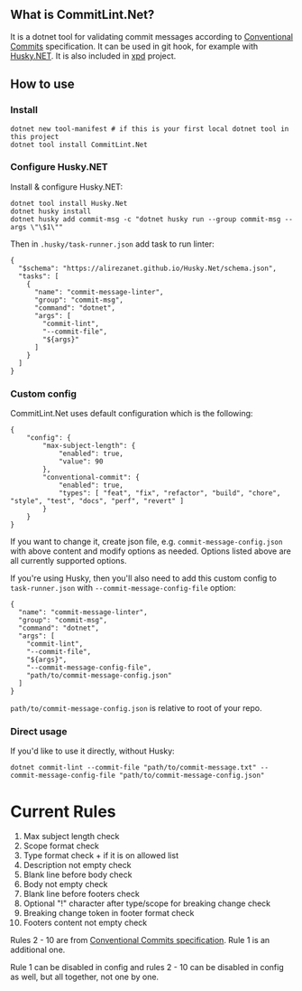 ## What is CommitLint.Net?

It is a dotnet tool for validating commit messages according to [Conventional Commits](https://www.conventionalcommits.org/en/v1.0.0/) specification. It can be used in git hook, for example with [Husky.NET](https://alirezanet.github.io/Husky.Net/). It is also included in [xpd](https://github.com/tomwis/xpd) project.

## How to use

### Install
```
dotnet new tool-manifest # if this is your first local dotnet tool in this project
dotnet tool install CommitLint.Net
```

### Configure Husky.NET

Install & configure Husky.NET:
```
dotnet tool install Husky.Net
dotnet husky install
dotnet husky add commit-msg -c "dotnet husky run --group commit-msg --args \"\$1\""
```

Then in `.husky/task-runner.json` add task to run linter:
```
{
  "$schema": "https://alirezanet.github.io/Husky.Net/schema.json",
  "tasks": [
    {
      "name": "commit-message-linter",
      "group": "commit-msg",
      "command": "dotnet",
      "args": [
        "commit-lint",
        "--commit-file",
        "${args}"
      ]
    }
  ]
}
```


### Custom config

CommitLint.Net uses default configuration which is the following:
```
{
    "config": {
        "max-subject-length": {
            "enabled": true,
            "value": 90
        },
        "conventional-commit": {
            "enabled": true,
            "types": [ "feat", "fix", "refactor", "build", "chore", "style", "test", "docs", "perf", "revert" ]
        }
    }
}
```

If you want to change it, create json file, e.g. `commit-message-config.json` with above content and modify options as needed. Options listed above are all currently supported options.

If you're using Husky, then you'll also need to add this custom config to `task-runner.json` with `--commit-message-config-file` option:

```
{
  "name": "commit-message-linter",
  "group": "commit-msg",
  "command": "dotnet",
  "args": [
    "commit-lint",
    "--commit-file",
    "${args}",
    "--commit-message-config-file",
    "path/to/commit-message-config.json"
  ]
}
```
`path/to/commit-message-config.json` is relative to root of your repo.


### Direct usage

If you'd like to use it directly, without Husky:
```
dotnet commit-lint --commit-file "path/to/commit-message.txt" --commit-message-config-file "path/to/commit-message-config.json"
```


# Current Rules

1. Max subject length check
2. Scope format check
3. Type format check + if it is on allowed list
4. Description not empty check
5. Blank line before body check
6. Body not empty check
7. Blank line before footers check
8. Optional "!" character after type/scope for breaking change check
9. Breaking change token in footer format check
10. Footers content not empty check

Rules 2 - 10 are
from [Conventional Commits specification](https://www.conventionalcommits.org/en/v1.0.0/#specification). Rule 1 is an additional one.

Rule 1 can be disabled in config and rules 2 - 10 can be disabled in config as well, but all together, not one by one.